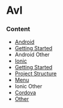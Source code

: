 # AvI

### Content

* [Android](https://github.com/smukov/AvI/wiki/Android)
 * [Getting Started](https://github.com/smukov/AvI/wiki/Android_Getting-Started)
* Android Other
* [Ionic](https://github.com/smukov/AvI/wiki/Ionic)
 * [Getting Started](https://github.com/smukov/AvI/wiki/Ionic_Getting-Started)
 * [Project Structure](https://github.com/smukov/AvI/wiki/Ionic_Project-Structure)
 * [Menu](https://github.com/smukov/AvI/wiki/Ionic_Menu)
* Ionic Other
 * [Cordova](https://github.com/smukov/AvI/wiki/Ionic_Cordova)
* [Other](https://github.com/smukov/AvI/wiki/Ideas-to-Cover)
